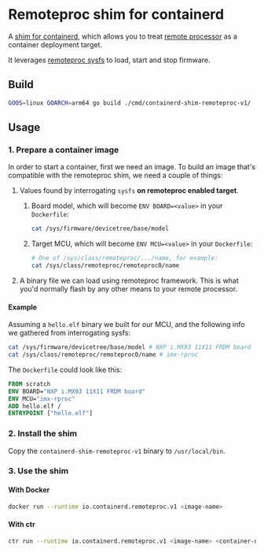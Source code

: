 # Remoteproc shim for containerd

A [shim for containerd](https://github.com/containerd/containerd/blob/main/core/runtime/v2/README.md#runtime-v2), which allows you to treat [remote processor](https://docs.kernel.org/staging/remoteproc.html#introduction) as a container deployment target.

It leverages [remoteproc sysfs](https://www.kernel.org/doc/Documentation/ABI/testing/sysfs-class-remoteproc) to load, start and stop firmware.

## Build

```sh
GOOS=linux GOARCH=arm64 go build ./cmd/containerd-shim-remoteproc-v1/
```

## Usage

### 1. Prepare a container image

In order to start a container, first we need an image. To build an image that's compatible with the remoteproc shim, we need a couple of things:

1. Values found by interrogating `sysfs` **on remoteproc enabled target**.

    1. Board model, which will become `ENV BOARD=<value>` in your `Dockerfile`:
        ```sh
        cat /sys/firmware/devicetree/base/model
        ```

    2. Target MCU, which will become `ENV MCU=<value>` in your `Dockerfile`:

        ```sh
        # One of /sys/class/remoteproc/.../name, for example:
        cat /sys/class/remoteproc/remoteproc0/name
        ```

1. A binary file we can load using remoteproc framework. This is what you'd normally flash by any other means to your remote processor.

#### Example

Assuming a `hello.elf` binary we built for our MCU, and the following info we gathered from interrogating sysfs:

```sh
cat /sys/firmware/devicetree/base/model # NXP i.MX93 11X11 FRDM board
cat /sys/class/remoteproc/remoteproc0/name # imx-rproc
```

The `Dockerfile` could look like this:


```Dockerfile
FROM scratch
ENV BOARD="NXP i.MX93 11X11 FRDM board" 
ENV MCU="imx-rproc"
ADD hello.elf /
ENTRYPOINT ["hello.elf"]
```

### 2. Install the shim

Copy the `containerd-shim-remoteproc-v1` binary to `/usr/local/bin`.


### 3. Use the shim

#### With Docker

```sh
docker run --runtime io.containerd.remoteproc.v1 <image-name>
```

#### With ctr

```sh
ctr run --runtime io.containerd.remoteproc.v1 <image-name> <container-name>
```

